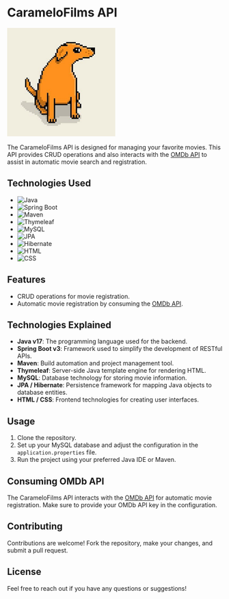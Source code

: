 # **CarameloFilms API**
![Cachorro Vira-Lata Caramelo](./src/main/resources/templates/imagens/caramelo.png)


The CarameloFilms API is designed for managing your favorite movies. This API provides CRUD operations and also interacts with the [OMDb API](https://www.omdbapi.com/) to assist in automatic movie search and registration.

## Technologies Used

- ![Java](https://img.shields.io/badge/Java-v17-orange)
- ![Spring Boot](https://img.shields.io/badge/Spring%20Boot-v3-green)
- ![Maven](https://img.shields.io/badge/Maven-v3.8-red)
- ![Thymeleaf](https://img.shields.io/badge/Thymeleaf-v3.0-lightgrey)
- ![MySQL](https://img.shields.io/badge/MySQL-Database-blue)
- ![JPA](https://img.shields.io/badge/JPA-v2.2-red)
- ![Hibernate](https://img.shields.io/badge/Hibernate-v5.5-purple)
- ![HTML](https://img.shields.io/badge/HTML-Frontend-orange)
- ![CSS](https://img.shields.io/badge/CSS-Frontend-blue)

## Features

- CRUD operations for movie registration.
- Automatic movie registration by consuming the [OMDb API](https://www.omdbapi.com/).

## Technologies Explained

- **Java v17**: The programming language used for the backend.
- **Spring Boot v3**: Framework used to simplify the development of RESTful APIs.
- **Maven**: Build automation and project management tool.
- **Thymeleaf**: Server-side Java template engine for rendering HTML.
- **MySQL**: Database technology for storing movie information.
- **JPA / Hibernate**: Persistence framework for mapping Java objects to database entities.
- **HTML / CSS**: Frontend technologies for creating user interfaces.

## Usage

1. Clone the repository.
2. Set up your MySQL database and adjust the configuration in the `application.properties` file.
3. Run the project using your preferred Java IDE or Maven.

## Consuming OMDb API

The CarameloFilms API interacts with the [OMDb API](https://www.omdbapi.com/) for automatic movie registration. Make sure to provide your OMDb API key in the configuration.

## Contributing

Contributions are welcome! Fork the repository, make your changes, and submit a pull request.

## License

Feel free to reach out if you have any questions or suggestions!
